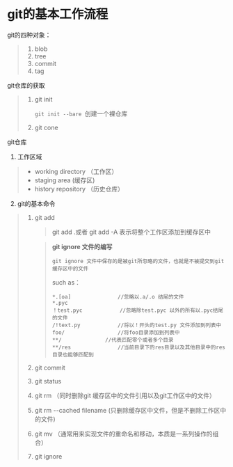 # git的基本工作流程

git的四种对象：

> 1. blob
> 2. tree
> 3. commit 
> 4. tag

git仓库的获取

> 1. git init 
>
>    `git init --bare `创建一个裸仓库
>
> 2. git cone 

git仓库

1. 工作区域

> * working directory  （工作区）
> * staging area (缓存区)
> * history repository （历史仓库）

2. git的基本命令

> 1. git add
>
>    > git add .或者 git add -A 表示将整个工作区添加到缓存区中
>
>    > **git ignore 文件的编写**
>    >
>    > `git ignore 文件中保存的是被git所忽略的文件，也就是不被提交到git缓存区中的文件`
>    >
>    > such as：
>    >
>    > ```
>    > *.[oa]				//忽略以.a/.o 结尾的文件
>    > *.pyc
>    > ！test.pyc		    //忽略除test.pyc 以外的所有以.pyc结尾的文件
>    > /!text.py			//将以！开头的test.py 文件添加到列表中
>    > foo/ 				//将foo目录添加到列表中
>    > **/ 				//代表匹配零个或者多个目录
>    > **/res 				//当前目录下的res目录以及其他目录中的res目录也能够匹配到
>    > ```
>    >
>
> 2. git commit 
>
> 3. git status
>
> 4. git rm （同时删除git 缓存区中的文件引用以及git工作区中的文件）
>
> 5. git rm --cached filename (只删除缓存区中文件，但是不删除工作区中的文件)
>
> 6. git mv （通常用来实现文件的重命名和移动，本质是一系列操作的组合）
>
> 7. git ignore 



